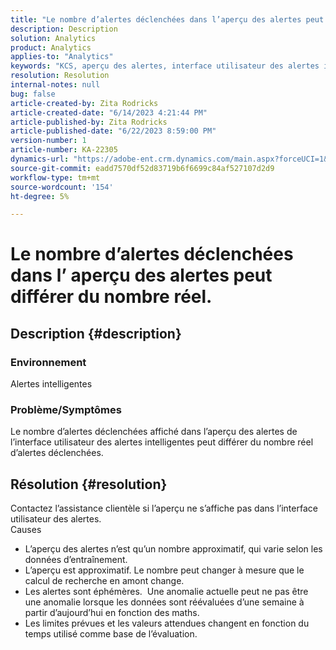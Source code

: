 ```yaml
---
title: "Le nombre d’alertes déclenchées dans l’aperçu des alertes peut différer du nombre réel"
description: Description
solution: Analytics
product: Analytics
applies-to: "Analytics"
keywords: "KCS, aperçu des alertes, interface utilisateur des alertes intelligentes, Adobe Analytics"
resolution: Resolution
internal-notes: null
bug: false
article-created-by: Zita Rodricks
article-created-date: "6/14/2023 4:21:44 PM"
article-published-by: Zita Rodricks
article-published-date: "6/22/2023 8:59:00 PM"
version-number: 1
article-number: KA-22305
dynamics-url: "https://adobe-ent.crm.dynamics.com/main.aspx?forceUCI=1&pagetype=entityrecord&etn=knowledgearticle&id=76121687-cf0a-ee11-8f6e-6045bd006239"
source-git-commit: eadd7570df52d83719b6f6699c84af527107d2d9
workflow-type: tm+mt
source-wordcount: '154'
ht-degree: 5%

---
```


# Le nombre d’alertes déclenchées dans l’ aperçu des alertes peut différer du nombre réel.

## Description {#description}


### Environnement

Alertes intelligentes



### <b>Problème/Symptômes</b>

Le nombre d’alertes déclenchées affiché dans l’aperçu des alertes de l’interface utilisateur des alertes intelligentes peut différer du nombre réel d’alertes déclenchées.






## Résolution {#resolution}


Contactez l’assistance clientèle si l’aperçu ne s’affiche pas dans l’interface utilisateur des alertes.
<br>Causes<br>
- L’aperçu des alertes n’est qu’un nombre approximatif, qui varie selon les données d’entraînement.
- L’aperçu est approximatif. Le nombre peut changer à mesure que le calcul de recherche en amont change.
- Les alertes sont éphémères.  Une anomalie actuelle peut ne pas être une anomalie lorsque les données sont réévaluées d’une semaine à partir d’aujourd’hui en fonction des maths.
- Les limites prévues et les valeurs attendues changent en fonction du temps utilisé comme base de l’évaluation.

